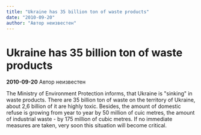 ```yaml
---
title: "Ukraine has 35 billion ton of waste products"
date: "2010-09-20"
author: "Автор неизвестен"
---
```


# Ukraine has 35 billion ton of waste products

**2010-09-20** Автор неизвестен

The Ministry of Environment Protection informs, that Ukraine is "sinking" in waste products. There are 35 billion ton of waste on the territory of Ukraine, about 2,6 billion of it are highly toxic. Besides, the amount of domestic refuse is growing from year to year by 50 million of cuic metres, the amount of industrial waste - by 175 million of cubic metres. If no immediate measures are taken, very soon this situation will become critical.